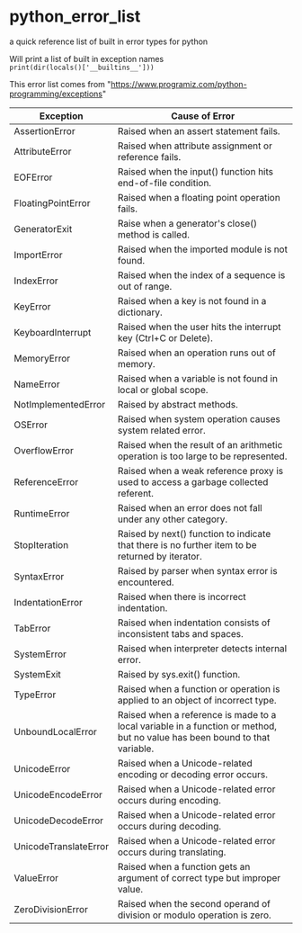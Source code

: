 # python_error_list
a quick reference list of built in error types for python  

Will print a list of built in exception names  
`print(dir(locals()['__builtins__']))`  

This error list comes from "https://www.programiz.com/python-programming/exceptions"  

Exception	            | Cause of Error
----------------------|---------------
AssertionError	      | Raised when an assert statement fails.
AttributeError	      | Raised when attribute assignment or reference fails.
EOFError	            | Raised when the input() function hits end-of-file condition.
FloatingPointError	  | Raised when a floating point operation fails.
GeneratorExit	        | Raise when a generator's close() method is called.
ImportError	          | Raised when the imported module is not found.
IndexError	          | Raised when the index of a sequence is out of range.
KeyError	            | Raised when a key is not found in a dictionary.
KeyboardInterrupt	    | Raised when the user hits the interrupt key (Ctrl+C or Delete).
MemoryError	          | Raised when an operation runs out of memory.
NameError	            | Raised when a variable is not found in local or global scope.
NotImplementedError	  | Raised by abstract methods.
OSError	              | Raised when system operation causes system related error.
OverflowError         | Raised when the result of an arithmetic operation is too large to be represented.
ReferenceError	      | Raised when a weak reference proxy is used to access a garbage collected referent.
RuntimeError	        | Raised when an error does not fall under any other category.
StopIteration	        | Raised by next() function to indicate that there is no further item to be returned by iterator.
SyntaxError	          | Raised by parser when syntax error is encountered.
IndentationError	    | Raised when there is incorrect indentation.
TabError	            | Raised when indentation consists of inconsistent tabs and spaces.
SystemError	          | Raised when interpreter detects internal error.
SystemExit	          | Raised by sys.exit() function.
TypeError	            | Raised when a function or operation is applied to an object of incorrect type.
UnboundLocalError	    | Raised when a reference is made to a local variable in a function or method, but no value has been bound to that variable.
UnicodeError	        | Raised when a Unicode-related encoding or decoding error occurs.
UnicodeEncodeError	  | Raised when a Unicode-related error occurs during encoding.
UnicodeDecodeError	  | Raised when a Unicode-related error occurs during decoding.
UnicodeTranslateError	| Raised when a Unicode-related error occurs during translating.
ValueError	          | Raised when a function gets an argument of correct type but improper value.
ZeroDivisionError	    | Raised when the second operand of division or modulo operation is zero.
